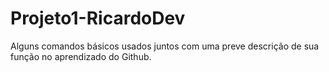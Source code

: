 # Projeto1-RicardoDev
Alguns comandos básicos usados juntos com uma preve descrição de sua função no aprendizado do Github.

